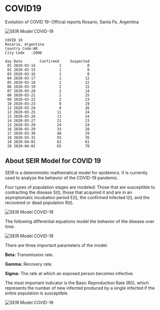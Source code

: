 # COVID19

Evolution of COVID 19 - Official reports
Rosario, Santa Fe, Argentina

![SEIR Model COVID-19](/img/seir-covid19.png)

```
COVID 19
Rosario, Argentina
Country Code:AR
City Code   :2000

day Date        Confirmed     Suspected
 01 2020-03-14           1            0       
 02 2020-03-15           1            0
 03 2020-03-16           1            0
 04 2020-03-17           1           12
 05 2020-03-18           1           22
 06 2020-03-19           2           15
 07 2020-03-20           2           14
 08 2020-03-21           2           25
 09 2020-03-22           2           23
 10 2020-03-23           8           19
 11 2020-03-24           8           26
 12 2020-03-25          11           24
 13 2020-03-26          13           24
 14 2020-03-27          21           23
 15 2020-03-28          24           24
 16 2020-03-29          33           28
 17 2020-03-30          48           29
 18 2020-03-31          55           35
 19 2020-04-01          62           61
 20 2020-04-01          65           70
```
## About SEIR Model for COVID 19
SEIR is a deterministic mathematical model for epidemics. It is currently used to analyze the behavior of the COVID-19 pandemic.

Four types of population stages are modeled: Those that are susceptible to contracting the disease S(t), those that acquired it and are in an asymptomatic incubation period E(t), the confirmed infected I(t), and the recovered or dead population R(t).

![SEIR Model COVID-19](/img/seir-blocks.png)

The following differential equations model the behavior of the disease over time.

![SEIR Model COVID-19](/img/seir-diffeq.png)

There are three important parameters of the model:

**Beta:**  Transmission rate.

**Gamma:** Recovery rate.

**Sigma:** The rate at which an exposed person becomes infective.  

The most important indicator is the Basic Reproduction Rate (R0), which represents the number of new infected produced by a single infected if the entire population is susceptible.

![SEIR Model COVID-19](/img/seir-r0.png)

